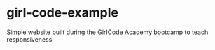 # girl-code-example
Simple website built during the GirlCode Academy bootcamp to teach responsiveness
